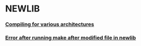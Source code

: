 # NEWLIB

### [Compiling for various architectures](./CompileForVariousArchitectures)
### [Error after running make after modified file in newlib](./error_when_run_make_after_modification_in_newlib_repo.md)
